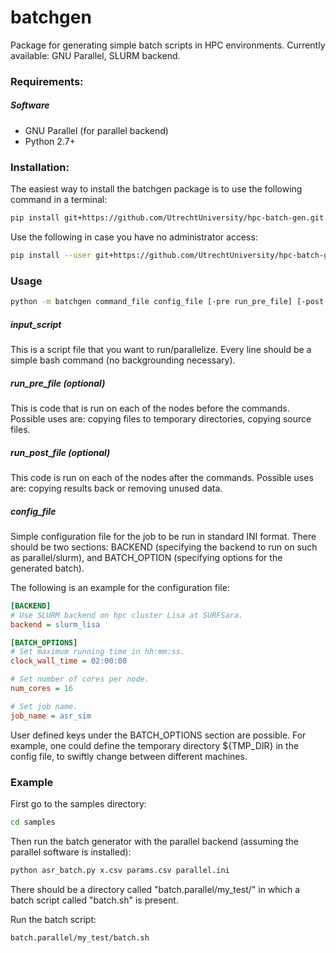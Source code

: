 # batchgen
Package for generating simple batch scripts in HPC environments. Currently available: GNU Parallel, SLURM backend.

### Requirements:

##### Software

- GNU Parallel (for parallel backend)
- Python 2.7+

### Installation:

The easiest way to install the batchgen package is to use the following command in a terminal:

``` bash
pip install git+https://github.com/UtrechtUniversity/hpc-batch-gen.git
```

Use the following in case you have no administrator access:

``` bash
pip install --user git+https://github.com/UtrechtUniversity/hpc-batch-gen.git
```

### Usage
```bash
python -m batchgen command_file config_file [-pre run_pre_file] [-post run_post_file]
```

##### input_script
This is a script file that you want to run/parallelize. Every line should be a simple bash command (no backgrounding necessary).

##### run\_pre\_file (optional)
This is code that is run on each of the nodes before the commands. Possible uses are: copying files to temporary directories, copying source files.

##### run\_post\_file (optional)
This code is run on each of the nodes after the commands. Possible uses are: copying results back or removing unused data. 

##### config\_file
Simple configuration file for the job to be run in standard INI format. There should be two sections: BACKEND (specifying the backend to run on such as parallel/slurm), and BATCH_OPTION (specifying options for the generated batch).

The following is an example for the configuration file:

```ini
[BACKEND]
# Use SLURM backend on hpc cluster Lisa at SURFSara.
backend = slurm_lisa

[BATCH_OPTIONS]
# Set maximum running time in hh:mm:ss.
clock_wall_time = 02:00:00

# Set number of cores per node.
num_cores = 16

# Set job name.
job_name = asr_sim
```

User defined keys under the BATCH\_OPTIONS section are possible. For example, one could define the temporary directory ${TMP_DIR} in the config file, to swiftly change between different machines.

### Example

First go to the samples directory:

```bash
cd samples
```

Then run the batch generator with the parallel backend (assuming the parallel software is installed):

```bash
python asr_batch.py x.csv params.csv parallel.ini
```

There should be a directory called "batch.parallel/my\_test/" in which a batch script called "batch.sh" is present.

Run the batch script:

```bash
batch.parallel/my_test/batch.sh
```


